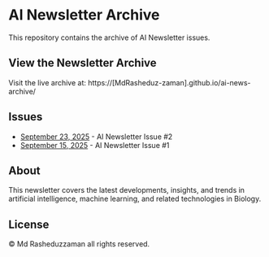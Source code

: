# AI Newsletter Archive

This repository contains the archive of AI Newsletter issues.

## View the Newsletter Archive

Visit the live archive at: https://[MdRasheduz-zaman].github.io/ai-news-archive/

## Issues

- [September 23, 2025](AI_Newsletter_2025_09_23.html) - AI Newsletter Issue #2
- [September 15, 2025](AI_Newsletter_2025_09_15.html) - AI Newsletter Issue #1

## About

This newsletter covers the latest developments, insights, and trends in artificial intelligence, machine learning, and related technologies in Biology.

## License

© Md Rasheduzzaman all rights reserved.
